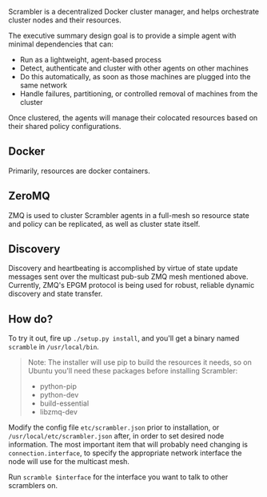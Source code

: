 Scrambler is a decentralized Docker cluster manager, and helps orchestrate cluster nodes and their resources.

The executive summary design goal is to provide a simple agent with minimal dependencies that can:

* Run as a lightweight, agent-based process
* Detect, authenticate and cluster with other agents on other machines
* Do this automatically, as soon as those machines are plugged into the same network
* Handle failures, partitioning, or controlled removal of machines from the cluster

Once clustered, the agents will manage their colocated resources based on their shared policy
configurations.

Docker
---
Primarily, resources are docker containers.

ZeroMQ
---
ZMQ is used to cluster Scrambler agents in a full-mesh so resource state and policy can be replicated, as well as cluster state itself.

Discovery
---
Discovery and heartbeating is accomplished by virtue of state update messages sent over the
multicast pub-sub ZMQ mesh mentioned above. Currently, ZMQ's EPGM protocol is being used for
robust, reliable dynamic discovery and state transfer.

How do?
---

To try it out, fire up `./setup.py install`, and you'll get a binary named `scramble` in `/usr/local/bin`.

> Note: The installer will use pip to build the resources it needs, so on Ubuntu you'll need these
> packages before installing Scrambler:
> - python-pip
> - python-dev
> - build-essential
> - libzmq-dev

Modify the config file `etc/scrambler.json` prior to installation, or
`/usr/local/etc/scrambler.json` after, in order to set desired node information. The most important
item that will probably need changing is `connection.interface`, to specify the appropriate network
interface the node will use for the multicast mesh.

Run `scramble $interface` for the interface you want to talk to other scramblers on.
